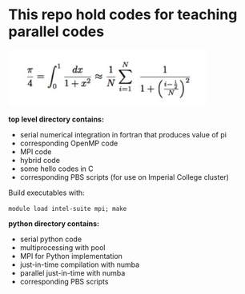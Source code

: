 
# This repo hold codes for teaching parallel codes

![underlying math](unit_circle_integration.png)

**top level directory contains:**
- serial numerical integration in fortran that produces value of pi
- corresponding OpenMP code
- MPI code
- hybrid code
- some hello codes in C
- corresponding PBS scripts (for use on Imperial College cluster)


Build executables with:

`module load intel-suite mpi; make`


**python directory contains:**
- serial python code
- multiprocessing with pool
- MPI for Python implementation
- just-in-time compilation with numba
- parallel just-in-time with numba
- corresponding PBS scripts

